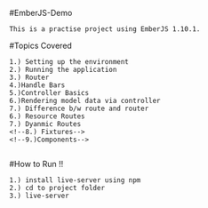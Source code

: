 #EmberJS-Demo
````
This is a practise project using EmberJS 1.10.1.

````

#Topics Covered
```
1.) Setting up the environment
2.) Running the application
3.) Router
4.)Handle Bars
5.)Controller Basics
6.)Rendering model data via controller
7.) Difference b/w route and router
6.) Resource Routes
7.) Dyanmic Routes
<!--8.) Fixtures-->
<!--9.)Components-->


```


#How to Run !!
```
1.) install live-server using npm
2.) cd to project folder
3.) live-server
```